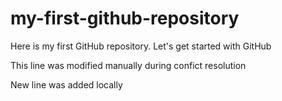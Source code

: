 
# my-first-github-repository

Here is my first GitHub repository. Let's get started with GitHub

This line was modified manually during confict resolution

New line was added locally
